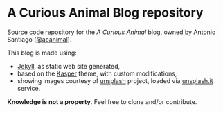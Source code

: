 # A Curious Animal Blog repository

Source code repository for the *A Curious Animal* blog, owned by Antonio Santiago ([@acanimal](https://twitter.com/acanimal)).

This blog is made using:

- [Jekyll](http://jekyllrb.com/), as static web site generated,
- based on the [Kasper](https://github.com/rosario/kasper) theme, with custom modifications,
- showing images courtesy of [unsplash](https://unsplash.com/) project, loaded via [unsplash.it](https://unsplash.it/) service.

**Knowledge is not a property**. Feel free to clone and/or contribute.
